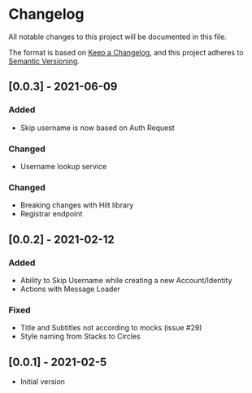 # Changelog

All notable changes to this project will be documented in this file.

The format is based on [Keep a Changelog](https://keepachangelog.com/en/1.0.0/),
and this project adheres to [Semantic Versioning](https://semver.org/spec/v2.0.0.html).

## [0.0.3] - 2021-06-09
### Added
- Skip username is now based on Auth Request
### Changed
- Username lookup service

### Changed
- Breaking changes with Hilt library
- Registrar endpoint

## [0.0.2] - 2021-02-12
### Added
- Ability to Skip Username while creating a new Account/Identity
- Actions with Message Loader

### Fixed
- Title and Subtitles not according to mocks (issue #29)
- Style naming from Stacks to Circles

## [0.0.1] - 2021-02-5

- Initial version
